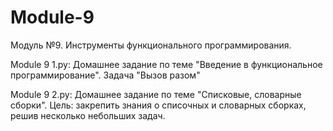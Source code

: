 # Module-9
Модуль №9. Инструменты функционального программирования.

Module 9 1.py: Домашнее задание по теме "Введение в функциональное программирование". Задача "Вызов разом"

Module 9 2.py: Домашнее задание по теме "Списковые, словарные сборки". Цель: закрепить знания о списочных и словарных сборках, решив несколько небольших задач.
